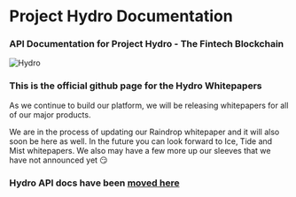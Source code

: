# Project Hydro Documentation
### API Documentation for Project Hydro - The Fintech Blockchain
![Hydro](https://www.hydrogenplatform.com/images/logo_hydro.png)

### This is the official github page for the Hydro Whitepapers
As we continue to build our platform, we will be releasing whitepapers for all of our major products.

We are in the process of updating our Raindrop whitepaper and it will also soon be here as well. In the future you can look forward to Ice, Tide and Mist whitepapers. We also may have a few more up our sleeves that we have not announced yet 😏

### Hydro API docs have been [moved here](https://www.hydrogenplatform.com/docs/hydro/v1)
